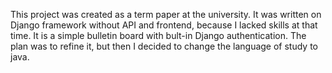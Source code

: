 This project was created as a term paper at the university. It was written on Django framework without API and frontend, because I lacked skills at that time.
It is a simple bulletin board with bult-in Django authentication.
The plan was to refine it, but then I decided to change the language of study to java.
